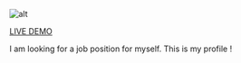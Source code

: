 ![alt](https://imgur.com/3hqETR6.png)

[LIVE DEMO](https://huudangdev.github.io/Huu-Dang-personal-resume/)

I am looking for a job position for myself. This is my profile !
